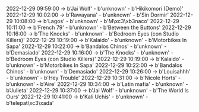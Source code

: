 2022-12-29 09:59:00 -> b'Jai Wolf' - b'unknown' - b'Hikikomori (Demo)'
2022-12-29 10:02:00 -> b'Rawayana' - b'unknown' - b'Sin Dormir'
2022-12-29 10:08:00 -> b'Lagos' - b'unknown' - b'M\xc3\xb3naco'
2022-12-29 10:11:00 -> b'French 79' - b'unknown' - b'Between the Buttons'
2022-12-29 10:16:00 -> b'The Knocks' - b'unknown' - b'Bedroom Eyes (con Studio Killers)'
2022-12-29 10:19:00 -> b'Kalaido' - b'unknown' - b'Motorbikes In Sapa'
2022-12-29 10:22:00 -> b'Bandalos Chinos' - b'unknown' - b'Demasiado'
2022-12-29 10:16:00 -> b'The Knocks' - b'unknown' - b'Bedroom Eyes (con Studio Killers)'
2022-12-29 10:19:00 -> b'Kalaido' - b'unknown' - b'Motorbikes In Sapa'
2022-12-29 10:22:00 -> b'Bandalos Chinos' - b'unknown' - b'Demasiado'
2022-12-29 10:26:00 -> b'Louisahhh' - b'unknown' - b'Hey Trouble'
2022-12-29 10:31:00 -> b'Nicole Horts' - b'unknown' - b'Aire'
2022-12-29 10:34:00 -> b'Latin mafia' - b'unknown' - b'Julieta'
2022-12-29 10:37:00 -> b'Jai Wolf' - b'unknown' - b'The World Is Ours'
2022-12-29 10:41:00 -> b'Kali Uchis' - b'unknown' - b'telepat\xc3\xada'
